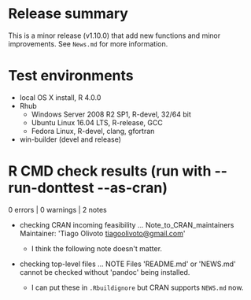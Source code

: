 # Release summary
This is a minor release (v1.10.0) that add new functions and minor improvements. See `News.md` for more information.

# Test environments
- local OS X install, R 4.0.0
- Rhub
   - Windows Server 2008 R2 SP1, R-devel, 32/64 bit
   - Ubuntu Linux 16.04 LTS, R-release, GCC
   - Fedora Linux, R-devel, clang, gfortran
- win-builder (devel and release)


# R CMD check results (run with --run-donttest --as-cran)
0 errors | 0 warnings | 2 notes

* checking CRAN incoming feasibility ... Note_to_CRAN_maintainers Maintainer: 'Tiago Olivoto <tiagoolivoto@gmail.com>'

   - I think the following note doesn't matter.

* checking top-level files ... NOTE Files 'README.md' or 'NEWS.md' cannot be checked without 'pandoc' being installed.
   - I can put these in `.Rbuildignore` but CRAN supports `NEWS.md` now.




